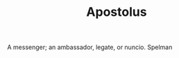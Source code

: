 ---
title: Apostolus
letter: A
permalink: "/definitions/apostolus.html"
body: A messenger; an ambassador, legate, or nuncio. Spelman
published_at: '2018-07-07'
layout: post
---